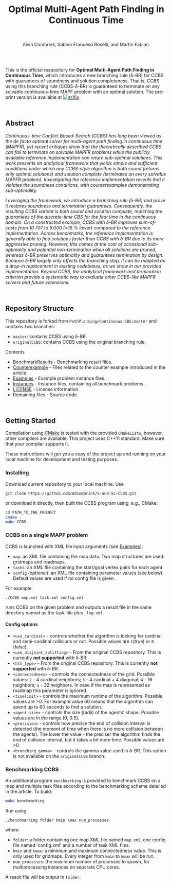 
<br>
<h1 align="center">Optimal Multi-Agent Path Finding in Continuous Time</h1>
<br>
  <p align="center">
    Alvin Combrink, Sabino Franceso Roselli, and Martin Fabian.
  </p>
  <br>
<br>

This is the official respository for **Optimal Multi-Agent Path Finding in Continuous Time**, which introduces a new branching rule (δ-BR) for CCBS with guarantees of soundness and solution completeness. That is, CCBS using this branching rule (CCBS-δ-BR) is guaranteed to terminate on any solvable continuous-time MAPF problem with an optimal solution. The pre-print version is available at [![arXiv](https://img.shields.io/badge/arXiv-1234.56789-B31B1B.svg)](https://www.arxiv.org/abs/2508.16410).

<br> 

## Abstract
_Continuous-time Conflict Based-Search (CCBS) has long been viewed as the de facto optimal solver for multi-agent path finding in continuous time (MAPFR), yet recent critiques show that the theoretically described CCBS can fail to terminate on solvable MAPFR problems while the publicly available reference implementation can return sub-optimal solutions. This work presents an analytical framework that yields simple and sufficient conditions under which any CCBS-style algorithm is both sound (returns only optimal solutions) and solution complete (terminates on every solvable MAPFR problem). Investigating the reference implementation reveals that it violates the soundness conditions, with counterexamples demonstrating sub-optimality._

_Leveraging the framework, we introduce a branching rule (δ-BR) and prove it restores soundness and termination guarantees. Consequently, the resulting CCBS variant is both sound and solution complete, matching the guarantees of the discrete-time CBS for the first time in the continuous domain. On a constructed example, CCBS with δ-BR improves sum-of-costs from 10.707 to 9.000 (≈16 % lower) compared to the reference implementation. Across benchmarks, the reference implementation is generally able to find solutions faster than CCBS with δ-BR due to its more aggressive pruning. However, this comes at the cost of occasional sub-optimality and potential non-termination when all solutions are pruned, whereas δ-BR preserves optimality and guarantees termination by design. Because δ-BR largely only affects the branching step, it can be adopted as a drop-in replacement in existing codebases, as we show in our provided implementation. Beyond CCBS, the analytical framework and termination criterion provide a systematic way to evaluate other CCBS-like MAPFR solvers and future extensions._

<br> 


## Repository Structure

This repository is forked from `PathPlanning/Continuous-CBS:master` and contains two branches:
- ```master```: contains CCBS using δ-BR.
- ```originalCCBS```: contains CCBS using the original branching rule.

Contents
* [BenchmarkResults](https://github.com/Adcombrink/S-and-SC-CCBS/tree/master/BenchmarkResults) - Benchmarking result files.
* [Counterexample](https://github.com/Adcombrink/S-and-SC-CCBS/tree/master/Counterexample) - Files related to the counter example introduced in the article. 
* [Examples](https://github.com/Adcombrink/S-and-SC-CCBS/tree/master/Examples) - Example problem instance files.
* [Instances](https://github.com/Adcombrink/S-and-SC-CCBS/tree/master/Instances) - Instance files, containing all benchmark problems.
* [LICENSE](https://github.com/Adcombrink/S-and-SC-CCBS/blob/master/LICENSE.md) - License information.
* Remaining files - Source code.

<br>

## Getting Started

Compilation using [CMake](https://cmake.org/) is tested with the provided `CMakeLists`, however, other compilers are available. This project uses C++11 standard. Make sure that your compiler supports it.

These instructions will get you a copy of the project up and running on your local machine for development and testing purposes.

### Installing

Download current repository to your local machine. Use
```
git clone https://github.com/Adcombrink/S-and-SC-CCBS.git
```
or download it directly, then built the CCBS program using, e.g., CMake:
```bash
cd PATH_TO_THE_PROJECT
cmake .
make CCBS
```

### CCBS on a single MAPF problem
CCBS is launched with XML file input arguments (see [Examples](https://github.com/Adcombrink/S-and-SC-CCBS/tree/master/Examples)):
- `map`: an XML file containing the map data. Two map structures are used: gridmaps and roadmaps. 
- `tasks`: an XML file containing the start/goal vertex pairs for each agent.
- `config` (optional): an XML file containing parameter values (see below). Default values are used if no config file is given.

For example:
```
./CCBS map.xml task.xml config.xml
```
runs CCBS on the given problem and outputs a result file in the same directory named as the task-file plus `_log.xml`.

#### Config options

* `<use_cardinal>` - controls whether the algorithm is looking for cardinal and semi-cardinal collisions or not. Possible values are `1`(true) or `0` (false).
* `<use_disjoint_splitting>` - From the original CCBS repository. This is currently **not supported** with δ-BR.
* `<hlh_type>` - From the original CCBS repository. This is currently **not supported** with δ-BR.
* `<connectedness>` - controls the connectedness of the grid. Possible values: `2` - 4 cardinal neighbors; `3` - 4 cardinal + 4 diagonal; `4` - 16 neighbors; `5` - 32 neighbors. In case if the map is represented as roadmap this parameter is ignored.
* `<timelimit>` - controls the maximum runtime of the algorithm. Possible values are >0. For example value 60 means that the algorithm can spend up to 60 seconds to find a solution.
* `<agent_size>` - controls the size (radii) of the agents' shape. Possible values are in the range (0, 0.5].
* `<precision>` - controls how precise the end of collision interval is detected (the moment of time when there is no more collision between the agents). The lower the value - the preciser the algorithm finds the end of collision interval, but it takes a bit more time. Possible values are >0.
* `<branching_gamma>` - controls the gamma value used in δ-BR. This option is not available on the ```originalCCBS``` branch.



### Benchmarking CCBS
An additional program `benchmarking` is provided to benchmark CCBS on a map and multiple task files according to the benchmarking scheme detailed in the article. To build:
```bash
make benchmarking
```
Run using
```
./benchmarking folder kmin kmax num_processes
```
where 
- `folder`: a folder containing one map XML file named `map.xml`, one config file named 'config.xml' and a number of task XML files.
- `kmin` and `kmax`: a minimum and maximum connectedness value. This is only used for gridmaps. Every integer from `kmin` to `kmax` will be run.
- `num_processes`: the maximum number of processes to spawn, for multiprocessing instances on separate CPU cores.

A result file will be output in `folder`.





